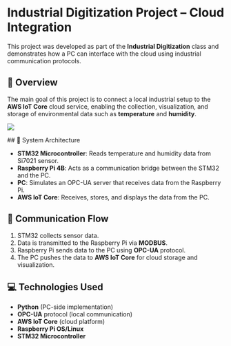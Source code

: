 # Industrial Digitization Project – Cloud Integration

This project was developed as part of the **Industrial Digitization** class and demonstrates how a PC can interface with the cloud using industrial communication protocols.

## 🧩 Overview

The main goal of this project is to connect a local industrial setup to the **AWS IoT Core** cloud service, enabling the collection, visualization, and storage of environmental data such as **temperature** and **humidity**.
<p align="left">
    <img src="https://skillicons.dev/icons?i=linux,aws,raspberrypi,py"/>
</p>
## 🔧 System Architecture

- **STM32 Microcontroller**: Reads temperature and humidity data from Si7021 sensor.
- **Raspberry Pi 4B**: Acts as a communication bridge between the STM32 and the PC.
- **PC**: Simulates an OPC-UA server that receives data from the Raspberry Pi.
- **AWS IoT Core**: Receives, stores, and displays the data from the PC.

## 📡 Communication Flow

1. STM32 collects sensor data.
2. Data is transmitted to the Raspberry Pi via **MODBUS**.
3. Raspberry Pi sends data to the PC using **OPC-UA** protocol.
4. The PC pushes the data to **AWS IoT Core** for cloud storage and visualization.

## 💻 Technologies Used

- **Python** (PC-side implementation)
- **OPC-UA** protocol (local communication)
- **AWS IoT Core** (cloud platform)
- **Raspberry Pi OS/Linux**
- **STM32 Microcontroller**
